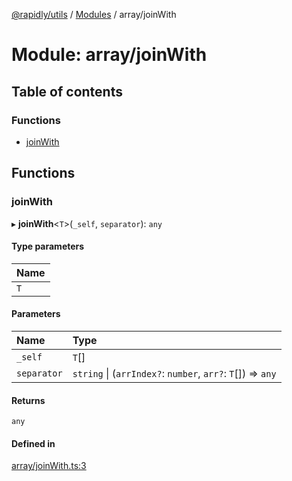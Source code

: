[@rapidly/utils](../README.md) / [Modules](../modules.md) / array/joinWith

# Module: array/joinWith

## Table of contents

### Functions

- [joinWith](array_joinWith.md#joinwith)

## Functions

### joinWith

▸ **joinWith**<`T`\>(`_self`, `separator`): `any`

#### Type parameters

| Name |
| :------ |
| `T` |

#### Parameters

| Name | Type |
| :------ | :------ |
| `_self` | `T`[] |
| `separator` | `string` \| (`arrIndex?`: `number`, `arr?`: `T`[]) => `any` |

#### Returns

`any`

#### Defined in

[array/joinWith.ts:3](https://github.com/canguser/rapidly-utils/blob/e56fad9/main/array/joinWith.ts#L3)
